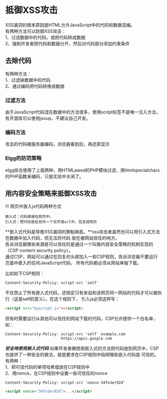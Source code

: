 # 抵御XSS攻击

XSS漏洞的根本原因是HTML允许JavaScript中的代码和数据混编。  
有两种方法可以防御XSS攻击：  
1、过滤数据中的代码，或把代码转成数据  
2、强制开发者把代码和数据分开，然后对代码部分添加约束条件  

## 去除代码

有两种方法：  
1、过滤掉数据中的代码  
2、通过编码把代码转换成数据  

### 过滤方法

由于JavaScript代码混在数据中的方法很多，使用script标签不是唯一注入方法，有开源库可以使用jsoup，不建议自己开发。

### 编码方法

攻击的代码被服务器编码，浏览器看到后，再还原显示

### Elgg的防范策略

elgg综合使用了上面两种，用HTMLawed的PHP模块过滤，用htmlspecialchars的PHP函数来编码，只是实验中关闭了。

## 用内容安全策略来抵御XSS攻击

!!! 网页中放入js代码两种方式

    嵌入式：代码直接在网页中。  
    引入式：把代码放在另外一个文件或url中，包含进网页  
    
**嵌入式代码是导致XSS漏洞的罪魁祸首。**xss攻击者虽然也可以用引入式方法在数据中加入代码，但无法将代码
放在被网站信任的地方。  
告诉浏览器哪些来源是可以信任的是通过一个叫做内容安全策略的机制实现的（CSP content security policy）。  
通过CSP，网站可以通过在回复的头部加入一些CSP规则，告诉浏览器不要运行页面中嵌入的任何JavaScript代码，
所有代码都必须从网站单独下载。  

比如如下CSP规则： 
```text
Content-Security-Policy: script-src 'self'
```
不仅禁止了所有嵌入式代码，还规定只有来自和该网页同一网站的代码才可以被执行（这是self的意义）。在这个规则下，
引入js必须这样写：  
```html
<script src="myscript.js"></script>
```

但有时需要运行从其他可以信任的网站下载的代码，CSP允许提供一个白名单，如：  
```text
Content-Security-Policy: script-src 'self' example.com 
                         https://apis.google.com
```

***安全地使用嵌入式代码***
如果开发者确想用嵌入式的方法把代码放到网页中，CSP也提供了一种安全的做法，就是要求在CSP规则中指明哪些嵌入代码是
可信的。有两种：  
1、把可信代码的单项哈希值放在CSP规则中  
2、用nonce，在CSP规则中设置一些可信任的nonce  
```text
Content-Security-Policy: script-src 'nonce-34fo3er92d'
```
```html
<script nonce="34fo3er92d">...</script>
```
